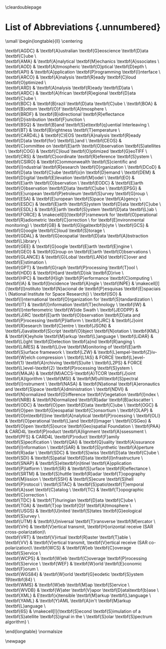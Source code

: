 \cleardoublepage

# List of Abbreviations {.unnumbered}

\small
\begin{longtable}{ll} 
\centering

\textbf{AGDC} & \textbf{A}ustralian \textbf{G}eoscience \textbf{D}ata \textbf{C}ube \\  
\textbf{AMA} & \textbf{A}nalytical \textbf{M}echanics \textbf{A}ssociates \\  
\textbf{AOD} & \textbf{A}tmospheric \textbf{O}ptical \textbf{D}epth \\  
\textbf{API} & \textbf{A}pplication \textbf{P}rogramming \textbf{I}nterface \\  
\textbf{ARCO} & \textbf{A}nalysis \textbf{R}eady \textbf{C}loud \textbf{O}ptimized \\  
\textbf{ARD} & \textbf{A}nalysis \textbf{R}eady \textbf{D}ata \\  
\textbf{ARDC} & \textbf{A}frican \textbf{R}egional \textbf{D}ata \textbf{C}ube \\  
\textbf{BDC} & \textbf{B}razil \textbf{D}ata \textbf{C}ube \\ 
\textbf{BOA} & \textbf{B}ottom \textbf{O}f \textbf{A}tmosphere \\  
\textbf{BRDF} & \textbf{B}idirectional \textbf{R}eflectance \textbf{D}istribution \textbf{F}unction \\  
\textbf{BSQ} & \textbf{B}and \textbf{S}e\textbf{q}uential Interleaving \\  
\textbf{BT} & \textbf{B}rightness \textbf{T}emperature \\  
\textbf{CARD4L} & \textbf{C}EOS \textbf{A}nalysis \textbf{R}eady \textbf{D}ata \textbf{for} \textbf{L}and \\ 
\textbf{CEOS} & \textbf{C}ommittee on \textbf{E}arth \textbf{O}bservation \textbf{S}atellites \\ 
\textbf{COG} & \textbf{C}loud \textbf{O}ptimized \textbf{G}eoTIFF \\  
\textbf{CRS} & \textbf{C}oordinate \textbf{R}eference \textbf{S}ystem \\  
\textbf{CSIRO} & \textbf{C}ommonwealth \textbf{S}cientific and \textbf{I}ndustrial \textbf{R}esearch \textbf{O}rganization \\ 
\textbf{DCoD} & \textbf{D}ata \textbf{C}ube \textbf{o}n \textbf{D}emand \\ 
\textbf{DEM} & \textbf{D}igital \textbf{E}levation \textbf{M}odel \\ 
\textbf{EO} & \textbf{E}arth \textbf{O}bservation \\ 
\textbf{EODC} & \textbf{E}arth \textbf{O}bservation \textbf{D}ata \textbf{C}ube \\ 
\textbf{EPSG} & \textbf{E}uropean \textbf{P}etroleum \textbf{S}urvey \textbf{G}roup \\ 
\textbf{ESA} & \textbf{E}uropean \textbf{S}pace \textbf{A}gency \\ 
\textbf{ESDC} & \textbf{E}arth \textbf{S}ystem \textbf{D}ata \textbf{C}ube \\ 
\textbf{ESDL} & \textbf{E}arth \textbf{S}ystem \textbf{D}ata \textbf{L}ab \\ 
\textbf{FORCE} & \makecell[l]{\textbf{F}ramework for \textbf{O}perational \textbf{R}adiometric \textbf{C}orrection \\ for \textbf{E}nvironmental monitoring} \\ 
\textbf{GB} & \textbf{G}iga\textbf{b}yte \\
\textbf{GCS} & \textbf{G}oogle \textbf{C}loud \textbf{S}torage \\  
\textbf{GDAL} & \textbf{G}eospatial \textbf{D}ata \textbf{A}bstraction \textbf{L}ibrary \\  
\textbf{GEE} & \textbf{G}oogle \textbf{E}arth \textbf{E}ngine \\  
\textbf{GEO} & \textbf{G}roup on \textbf{E}arth \textbf{O}bservations \\  
\textbf{GLANCE} & \textbf{G}Lobal \textbf{LAN}d \textbf{C}over and \textbf{E}stimation \\  
\textbf{GPT} & \textbf{G}raph \textbf{P}rocessing \textbf{T}ool \\  
\textbf{HDD} & \textbf{H}ard \textbf{D}isk \textbf{D}rive \\  
\textbf{HPC} & \textbf{H}igh \textbf{P}erformance \textbf{C}omputing \\  
\textbf{IA} & \textbf{I}ncidence \textbf{A}ngle \\
\textbf{INPE} & \makecell[l]{\textbf{I}nstituto \textbf{N}acional de \textbf{P}esquisas \textbf{E}spaciais \\ (National Institute for Space Research)} \\
\textbf{ISO} & \textbf{I}nternational \textbf{O}rganization for \textbf{S}tandardization \\
\textbf{IT} & \textbf{I}nformation \textbf{T}echnology \\
\textbf{IW} & \textbf{I}nterferometric \textbf{W}ide Swath \\
\textbf{JEODPP} & \textbf{J}RC \textbf{E}arth \textbf{O}bservation \textbf{D}ata and \textbf{P}rocessing \textbf{P}latform \\
\textbf{JRC} & \textbf{J}oint \textbf{R}esearch \textbf{C}entre \\
\textbf{JSON} & \textbf{J}ava\textbf{S}cript \textbf{O}bject \textbf{N}otation \\
\textbf{KML} & \textbf{K}eyhole \textbf{M}arkup \textbf{L}anguage \\
\textbf{LiDAR} & \textbf{Li}ght \textbf{D}etection \textbf{a}nd \textbf{R}anging \\
\textbf{LiMES} & \textbf{Li}ve \textbf{M}onitoring of \textbf{E}arth \textbf{S}urface framework \\
\textbf{LZW} & \textbf{L}empel-\textbf{Z}iv-\textbf{W}elch compression \\
\textbf{L1AS} & FORCE \textbf{L}evel-\textbf{1} \textbf{A}rchiving \textbf{S}uite \\
\textbf{L2PS} & FORCE \textbf{L}evel-\textbf{2} \textbf{P}rocessing \textbf{S}ystem \\
\textbf{MAJA} & \textbf{M}ACCS-\textbf{A}TCOR \textbf{J}oint \textbf{A}lgorithm \\
\textbf{MSI} & \textbf{M}ulti\textbf{S}pectral \textbf{I}nstrument \\
\textbf{NASA} & \textbf{N}ational \textbf{A}eronautics and \textbf{S}pace \textbf{A}dministration \\ 
\textbf{NDVI} & \textbf{N}ormalized \textbf{D}ifference \textbf{V}egetation \textbf{I}ndex \\ 
\textbf{NRB} & \textbf{N}ormalized \textbf{R}adar \textbf{B}ackscatter \\ 
\textbf{ODC} & \textbf{O}pen \textbf{D}ata \textbf{C}ube \\ 
\textbf{OGC} & \textbf{O}pen \textbf{G}eospatial \textbf{C}onsortium \\ 
\textbf{OLAP} & \textbf{O}n\textbf{l}ine \textbf{A}nalytical \textbf{P}rocessing \\ 
\textbf{OLI} & \textbf{O}perational \textbf{L}and \textbf{I}mager \\ 
\textbf{OSGeo} & \textbf{O}pen \textbf{S}ource \textbf{Geo}spatial Foundation \\ 
\textbf{PAA} & CARD4L \textbf{P}roduct \textbf{A}lignment \textbf{A}ssessment \\ 
\textbf{PFS} & CARD4L \textbf{P}roduct \textbf{F}amily \textbf{S}pecification \\ 
\textbf{QAI} & \textbf{Q}uality \textbf{A}ssurance \textbf{I}nformation \\ 
\textbf{SAR} & \textbf{S}ynthetic \textbf{A}perture \textbf{R}adar \\ 
\textbf{SDC} & \textbf{S}wiss \textbf{D}ata \textbf{C}ube \\ 
\textbf{SDI} & \textbf{S}patial \textbf{D}ata \textbf{I}nfrastructure \\ 
\textbf{SNAP} & \textbf{S}e\textbf{n}tinel \textbf{A}pplication \textbf{P}latform \\ 
\textbf{SR} & \textbf{S}urface \textbf{R}eflectance \\ 
\textbf{SRTM} & \textbf{S}huttle \textbf{R}adar \textbf{T}opography \textbf{M}ission \\ 
\textbf{SSH} & \textbf{S}ecure \textbf{S}hell \textbf{P}rotocol \\ 
\textbf{STAC} & \textbf{S}patio\textbf{T}emporal \textbf{A}sset \textbf{C}atalog \\ 
\textbf{TC} & \textbf{T}opographic \textbf{C}orrection \\  
\textbf{TDC} & \textbf{T}huringian \textbf{D}ata \textbf{C}ube \\ 
\textbf{TOA} & \textbf{T}op \textbf{O}f \textbf{A}tmosphere \\  
\textbf{USGS} & \textbf{U}nited \textbf{S}tates \textbf{G}eological \textbf{S}urvey \\  
\textbf{UTM} & \textbf{U}niversal \textbf{T}ransverse \textbf{M}ercator \\  
\textbf{VH} & \textbf{V}ertical transmit, \textbf{H}orizontal receive (SAR cross-polarization)\\  
\textbf{VRT} & \textbf{V}irtual \textbf{R}aster \textbf{T}able \\  
\textbf{VV} & \textbf{V}ertical transmit, \textbf{V}ertical receive (SAR co-polarization)\\
\textbf{WCS} & \textbf{W}eb \textbf{C}overage \textbf{S}ervice \\  
\textbf{WCPS} & \textbf{W}eb \textbf{C}overage \textbf{P}rocessing \textbf{S}ervice \\ 
\textbf{WEF} & \textbf{W}orld \textbf{E}conomic \textbf{F}orum \\  
\textbf{WGS84} & \textbf{W}orld \textbf{G}eodetic \textbf{S}ystem 19\textbf{84} \\  
\textbf{WMS} & \textbf{W}eb \textbf{M}ap \textbf{S}ervice \\  
\textbf{WVDB} & \textbf{W}ater \textbf{V}apor \textbf{D}ata\textbf{b}ase \\  
\textbf{XML} & E\textbf{x}tensible \textbf{M}arkup \textbf{L}anguage \\  
\textbf{YAML} & \textbf{Y}AML \textbf{A}in't \textbf{M}arkup \textbf{L}anguage \\  
\textbf{6S} & \makecell[l]{\textbf{S}econd \textbf{S}imulation of a \textbf{S}atellite \textbf{S}ignal in the \\ \textbf{S}olar \textbf{S}pectrum algorithm} \\  

\end{longtable}
\normalsize

\newpage
